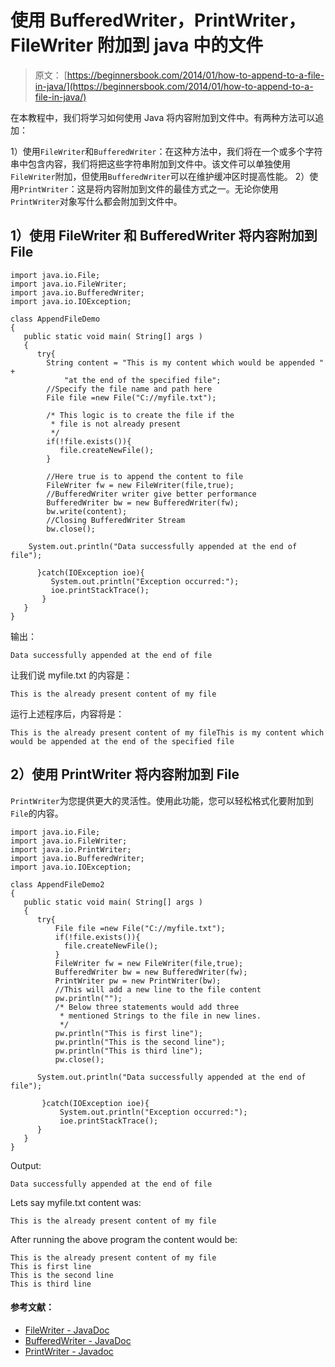 # 使用 BufferedWriter，PrintWriter，FileWriter 附加到 java 中的文件

> 原文： [https://beginnersbook.com/2014/01/how-to-append-to-a-file-in-java/](https://beginnersbook.com/2014/01/how-to-append-to-a-file-in-java/)

在本教程中，我们将学习如何使用 Java 将内容附加到文件中。有两种方法可以追加：

1）使用`FileWriter`和`BufferedWriter`：在这种方法中，我们将在一个或多个字符串中包含内容，我们将把这些字符串附加到文件中。该文件可以单独使用`FileWriter`附加，但使用`BufferedWriter`可以在维护缓冲区时提高性能。
2）使用`PrintWriter`：这是将内容附加到文件的最佳方式之一。无论你使用`PrintWriter`对象写什么都会附加到文件中。

## 1）使用 FileWriter 和 BufferedWriter 将内容附加到 File

```
import java.io.File;
import java.io.FileWriter;
import java.io.BufferedWriter;
import java.io.IOException;

class AppendFileDemo
{
   public static void main( String[] args )
   {	
      try{
    	String content = "This is my content which would be appended " +
        	"at the end of the specified file";
        //Specify the file name and path here
    	File file =new File("C://myfile.txt");

    	/* This logic is to create the file if the
    	 * file is not already present
    	 */
    	if(!file.exists()){
    	   file.createNewFile();
    	}

    	//Here true is to append the content to file
    	FileWriter fw = new FileWriter(file,true);
    	//BufferedWriter writer give better performance
    	BufferedWriter bw = new BufferedWriter(fw);
    	bw.write(content);
    	//Closing BufferedWriter Stream
    	bw.close();

	System.out.println("Data successfully appended at the end of file");

      }catch(IOException ioe){
         System.out.println("Exception occurred:");
    	 ioe.printStackTrace();
       }
   }
}
```

输出：

```
Data successfully appended at the end of file
```

让我们说 myfile.txt 的内容是：

```
This is the already present content of my file
```

运行上述程序后，内容将是：

```
This is the already present content of my fileThis is my content which 
would be appended at the end of the specified file
```

## 2）使用 PrintWriter 将内容附加到 File

`PrintWriter`为您提供更大的灵活性。使用此功能，您可以轻松格式化要附加到`File`的内容。

```
import java.io.File;
import java.io.FileWriter;
import java.io.PrintWriter;
import java.io.BufferedWriter;
import java.io.IOException;

class AppendFileDemo2
{
   public static void main( String[] args )
   {	
      try{
          File file =new File("C://myfile.txt");
    	  if(!file.exists()){
    	 	file.createNewFile();
    	  }
    	  FileWriter fw = new FileWriter(file,true);
    	  BufferedWriter bw = new BufferedWriter(fw);
    	  PrintWriter pw = new PrintWriter(bw);
          //This will add a new line to the file content
    	  pw.println("");
          /* Below three statements would add three 
           * mentioned Strings to the file in new lines.
           */
    	  pw.println("This is first line");
    	  pw.println("This is the second line");
    	  pw.println("This is third line");
    	  pw.close();

	  System.out.println("Data successfully appended at the end of file");

       }catch(IOException ioe){
    	   System.out.println("Exception occurred:");
    	   ioe.printStackTrace();
      }
   }
}
```

Output:

```
Data successfully appended at the end of file
```

Lets say myfile.txt content was:

```
This is the already present content of my file
```

After running the above program the content would be:

```
This is the already present content of my file
This is first line
This is the second line
This is third line
```

#### 参考文献：

*   [FileWriter - JavaDoc](https://docs.oracle.com/javase/7/docs/api/java/io/FileWriter.html "FileWriter")
*   [BufferedWriter - JavaDoc](https://docs.oracle.com/javase/7/docs/api/java/io/BufferedWriter.html)
*   [PrintWriter - Javadoc](https://docs.oracle.com/javase/7/docs/api/java/io/PrintWriter.html "PrintWriter")